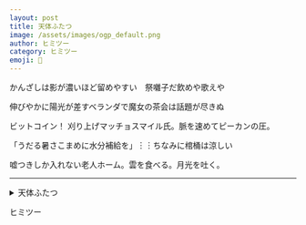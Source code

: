 ```yaml
---
layout: post
title: 天体ふたつ
image: /assets/images/ogp_default.png
author: ヒミツー
category: ヒミツー
emoji: 🤫
---
```


<div class="tanka-area"><div class="tanka">
<p>かんざしは影が濃いほど留めやすい　祭囃子だ飲めや歌えや</p>

<p>伸びやかに陽光が差すベランダで魔女の茶会は話題が尽きぬ</p>

<p>ビットコイン！ 刈り上げマッチョスマイル氏。脈を速めてピーカンの圧。</p>

<p>「うだる暑さこまめに水分補給を」︙︙ちなみに棺桶は涼しい</p>

<p>嘘つきしか入れない老人ホーム。雲を食べる。月光を吐く。</p>

</div></div>

---

<details><summary>天体ふたつ</summary>
かんざしは影が濃いほど留めやすい　祭囃子だ飲めや歌えや<br />
伸びやかに陽光が差すベランダで魔女の茶会は話題が尽きぬ<br />
ビットコイン！ 刈り上げマッチョスマイル氏。脈を速めてピーカンの圧。<br />
「うだる暑さこまめに水分補給を」……ちなみに棺桶は涼しい<br />
嘘つきしか入れない老人ホーム。雲を食べる。月光を吐く。<br />
<br />

</details>

ヒミツー
